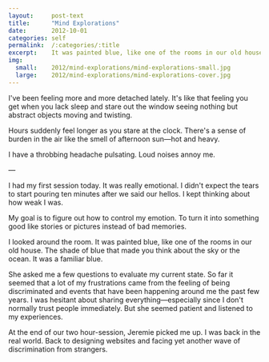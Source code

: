 ```yaml
---
layout:     post-text
title:      "Mind Explorations"
date:       2012-10-01
categories: self
permalink:  /:categories/:title
excerpt:    It was painted blue, like one of the rooms in our old house. The shade of blue that made you think about the sky or the ocean
img:
  small:    2012/mind-explorations/mind-explorations-small.jpg
  large:    2012/mind-explorations/mind-explorations-cover.jpg
---
```


I've been feeling more and more detached lately. It's like that feeling you get when you lack sleep and stare out the window seeing nothing but abstract objects moving and twisting.

Hours suddenly feel longer as you stare at the clock. There's a sense of burden in the air like the smell of afternoon sun&mdash;hot and heavy.

I have a throbbing headache pulsating. Loud noises annoy me.

&mdash;

I had my first session today. It was really emotional. I didn't expect the tears to start pouring ten minutes after we said our hellos. I kept thinking about how weak I was.

My goal is to figure out how to control my emotion. To turn it into something good like stories or pictures instead of bad memories.

I looked around the room. It was painted blue, like one of the rooms in our old house. The shade of blue that made you think about the sky or the ocean. It was a familiar blue.

She asked me a few questions to evaluate my current state. So far it seemed that a lot of my frustrations came from the feeling of being discriminated and events that have been happening around me the past few years. I was hesitant about sharing everything&mdash;especially since I don't normally trust people immediately. But she seemed patient and listened to my experiences.

At the end of our two hour-session, Jeremie picked me up. I was back in the real world. Back to designing websites and facing yet another wave of discrimination from strangers.

